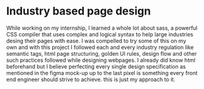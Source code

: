 # Industry based page design

While working on my internship, I learned a whole lot about sass, a powerful CSS compiler that uses complex and logical syntax to help large industries desing their pages with ease. I was compelled to try some of this on my own and with this project I followed each and every industry regulation like semantic tags, html page structuring, golden UI rules, design flow and other such practices followed while designing webpages. 
I already did know html beforehand but I believe perfecting every single design specification as mentioned in the figma mock-up up to the last pixel is something every front end engineer should strive to achieve. this is just my approach to it. 